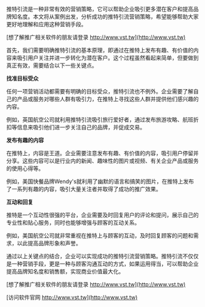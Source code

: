 推特引流是一种非常有效的营销策略，它可以帮助企业吸引更多潜在客户和提高品牌知名度。本文将从案例出发，分析成功的推特引流营销策略，希望能够帮助大家更好地理解和应用这种营销手段。

[想了解推广相关软件的朋友请登录 http://www.vst.tw](http://www.vst.tw)

首先，我们需要明确推特引流的基本原理，即通过在推特上发布有趣、有价值的内容来吸引用户关注并进一步转化为潜在客户。这个过程虽然看起来简单，但要做到真正有效，需要结合以下一些关键点。

**找准目标受众**

任何一项营销活动都需要有明确的目标受众，推特引流也不例外。企业需要了解自己的产品或服务对哪些人群有吸引力，在推特上寻找这些人群并提供他们感兴趣的内容。

例如，英国航空公司就利用推特引流吸引旅行爱好者，通过发布旅游攻略、航班折扣等信息来吸引他们进一步关注自己的品牌，并促成交易。

**发布有趣的内容**

在推特上，内容是王道。企业需要注意发布有趣、有价值的内容，吸引用户停留并分享。这些内容可以是行业内的新闻、趣味性的图片或视频、有关企业产品或服务的使用心得等。

例如，美国快餐品牌Wendy's就利用了幽默的语言和搞笑的图片，在推特上发布了一系列有趣的内容，吸引大量关注者并取得了成功的推广效果。

**互动和回复**

推特是一个互动性很强的平台，企业需要及时回复用户的评论和提问，展示自己的专业性和贴心服务，同时也能够增强与顾客的互动关系。

例如，美国航空公司就非常重视在推特上与顾客的互动，及时回复顾客的问题和需求，以此提高品牌形象和声誉。

通过以上关键点的结合，企业可以实现成功的推特引流营销策略。推特引流不仅仅是一种营销手段，更是一种与顾客沟通互动的方式，如果运用得当，可以帮助企业提高品牌知名度和销售额，实现商业价值最大化。

[想了解推广相关软件的朋友请登录 http://www.vst.tw](http://www.vst.tw)


[访问软件官网 http://www.vst.tw](http://www.vst.tw)
